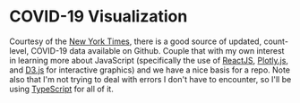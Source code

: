 # COVID-19 Visualization

Courtesy of the [New York Times](https://www.nytimes.com), there is a good source of updated, count-level, COVID-19 data available on Github. Couple that with my own interest in learning more about JavaScript (specifically the use of [ReactJS](https://reactjs.org), [Plotly.js](https://plotly.com/javascript/), and [D3.js](https://d3js.org) for interactive graphics) and we have a nice basis for a repo. Note also that I'm not trying to deal with errors I don't have to encounter, so I'll be using [TypeScript](https://www.typescriptlang.org) for all of it.